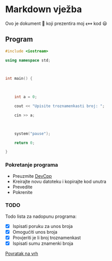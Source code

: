 # Markdown vježba
Ovo je dokument :memo: koji prezentira moj  **`c++`** kod :smiley:
## Program
```cpp
#include <iostream>

using namespace std;

​

int main() {

​

    int a = 0;

    cout << "Upisite troznamenkasti broj: ";

    cin >> a;

    

    system("pause");

    return 0;

}
```
### Pokretanje programa
- Preuzmite [DevCpp](https://sourceforge.net/projects/orwelldevcpp/)
- Kreirajte novu datoteku i kopirajte kod unutra
- Prevedite
- Pokrenite
### TODO
Todo lista za nadopunu programa:
- [x] Ispisati poruku za unos broja
- [x] Omogućiti unos broja
- [x] Provjeriti je li broj troznamenkast
- [x] Ispisati sumu znamenki broja

[Povratak na vrh](#markdown-vježba)
